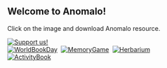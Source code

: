 <h2>Welcome to Anomalo!</h2>
<p>Click on the image and download Anomalo resource.</p>
<a href="https://www.paypal.com/cgi-bin/webscr?cmd=_s-xclick&hosted_button_id=C7RDUMHNRMR28&source=url" target="_blank" rel="noopener noreferrer"><img src="https://github.com/matejmeglic/anomalo/blob/tjasa/src/img/Donate_175px.jpg?raw=true" alt="Support us!"/></a><br />
<a href="https://bit.ly/anomalobookday" target="_blank" rel="noopener noreferrer"><img src="https://github.com/matejmeglic/anomalo/blob/tjasa/src/img/EN_WorldBookDay_350px.jpg?raw=true" alt="WorldBookDay"/></a>&nbsp;
<a href="https://bit.ly/anomalomemorygame" target="_blank" rel="noopener noreferrer"><img src="https://github.com/matejmeglic/anomalo/blob/tjasa/src/img/EN_Memory_350px.jpg?raw=true" alt="MemoryGame"/></a>&nbsp;
<a href="https://bit.ly/anomaloherbarium" target="_blank" rel="noopener noreferrer"><img src="https://github.com/matejmeglic/anomalo/blob/tjasa/src/img/EN_Herbarium_350px.jpg?raw=true" alt="Herbarium"/></a><br />
<a href="https://bit.ly/anomaloactivitybook" target="_blank" rel="noopener noreferrer"><img src="https://github.com/matejmeglic/anomalo/blob/tjasa/src/img/SAHActivityBook_350px.jpg?raw=true" alt="ActivityBook"/></a>
